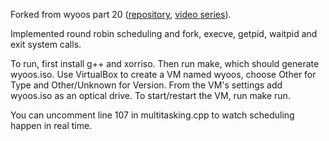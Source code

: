 Forked from wyoos part 20 ([repository](https://github.com/AlgorithMan-de/wyoos), [video series](https://www.youtube.com/playlist?list=PLHh55M_Kq4OApWScZyPl5HhgsTJS9MZ6M)).

Implemented round robin scheduling and fork, execve, getpid, waitpid and exit system calls.

To run, first install g++ and xorriso. Then run make, which should generate wyoos.iso. Use VirtualBox to create a VM named wyoos, choose Other for Type and Other/Unknown for Version. From the VM's settings add wyoos.iso as an optical drive. To start/restart the VM, run make run.

You can uncomment line 107 in multitasking.cpp to watch scheduling happen in real time.
